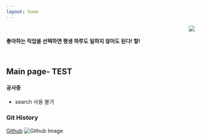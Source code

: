 ```yaml
---
layout: home
---
```


<!-- 코드 상단 : 방문자 수 확인 -->
<a href="https://hits.seeyoufarm.com">
                        <img align="right" src="https://hits.seeyoufarm.com/api/count/incr/badge.svg?url=https://github.com/Jerrykim91/jerrykim91.github.io"/></a> 

<br>

**좋아하는 직업을 선택하면 평생 하루도 일하지 않아도 된다! 핳!**

<br>



Main page- TEST
---
#### 공사중 

- search 사용 불가 

### Git History

<!-- 코드 중간 : github commit history -->
<a class="introduce_link" href="https://github.com/madplay" rel="nofollow" target="_blank">Github</a>
	<img src="https://ghchart.rshah.org/jerrykim91" alt="Github Image" style="max-width:100%">




<br>

<!-- 코드 하단 : page chage -->
<link rel="next" href="{{site.baseurl}}{{reversed_posts.first.url}}" />